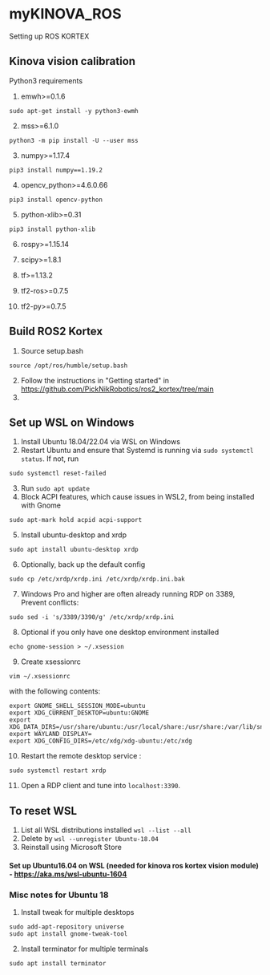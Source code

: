 # myKINOVA_ROS
Setting up ROS KORTEX

## Kinova vision calibration
Python3 requirements
1. emwh>=0.1.6
```console
sudo apt-get install -y python3-ewmh
```
2. mss>=6.1.0
```console
python3 -m pip install -U --user mss
```
3. numpy>=1.17.4
```console
pip3 install numpy==1.19.2
```
4. opencv_python>=4.6.0.66
```console
pip3 install opencv-python
```
5. python-xlib>=0.31
```console
pip3 install python-xlib
```
6. rospy>=1.15.14

7. scipy>=1.8.1

8. tf>=1.13.2

9. tf2-ros>=0.7.5

10. tf2-py>=0.7.5


## Build ROS2 Kortex
1. Source setup.bash
```console
source /opt/ros/humble/setup.bash
```
2. Follow the instructions in "Getting started" in https://github.com/PickNikRobotics/ros2_kortex/tree/main
3. 

## Set up WSL on Windows
1. Install Ubuntu 18.04/22.04 via WSL on Windows
2. Restart Ubuntu and ensure that Systemd is running via ``sudo systemctl status``. If not, run
```console
sudo systemctl reset-failed
```
3. Run ``sudo apt update``
4. Block ACPI features, which cause issues in WSL2, from being installed with Gnome
```console
sudo apt-mark hold acpid acpi-support
```
5. Install ubuntu-desktop and xrdp
```console
sudo apt install ubuntu-desktop xrdp
```
6. Optionally, back up the default config
```console
sudo cp /etc/xrdp/xrdp.ini /etc/xrdp/xrdp.ini.bak
```
7. Windows Pro and higher are often already running RDP on 3389, Prevent conflicts:
```console
sudo sed -i 's/3389/3390/g' /etc/xrdp/xrdp.ini
```
8. Optional if you only have one desktop environment installed
```console
echo gnome-session > ~/.xsession
```
9. Create xsessionrc
```console
vim ~/.xsessionrc
```
with the following contents:
```console
export GNOME_SHELL_SESSION_MODE=ubuntu
export XDG_CURRENT_DESKTOP=ubuntu:GNOME
export XDG_DATA_DIRS=/usr/share/ubuntu:/usr/local/share:/usr/share:/var/lib/snapd/desktop
export WAYLAND_DISPLAY=
export XDG_CONFIG_DIRS=/etc/xdg/xdg-ubuntu:/etc/xdg
```
10. Restart the remote desktop service :
```console
sudo systemctl restart xrdp
```
11. Open a RDP client and tune into ``localhost:3390``.

## To reset WSL
1. List all WSL distributions installed ``wsl --list --all``
2. Delete by ``wsl --unregister Ubuntu-18.04``
3. Reinstall using Microsoft Store

#### Set up Ubuntu16.04 on WSL (needed for kinova ros kortex vision module) - https://aka.ms/wsl-ubuntu-1604

### Misc notes for Ubuntu 18
1. Install tweak for multiple desktops
```console
sudo add-apt-repository universe
sudo apt install gnome-tweak-tool
```
2. Install terminator for multiple terminals
```console
sudo apt install terminator
```
